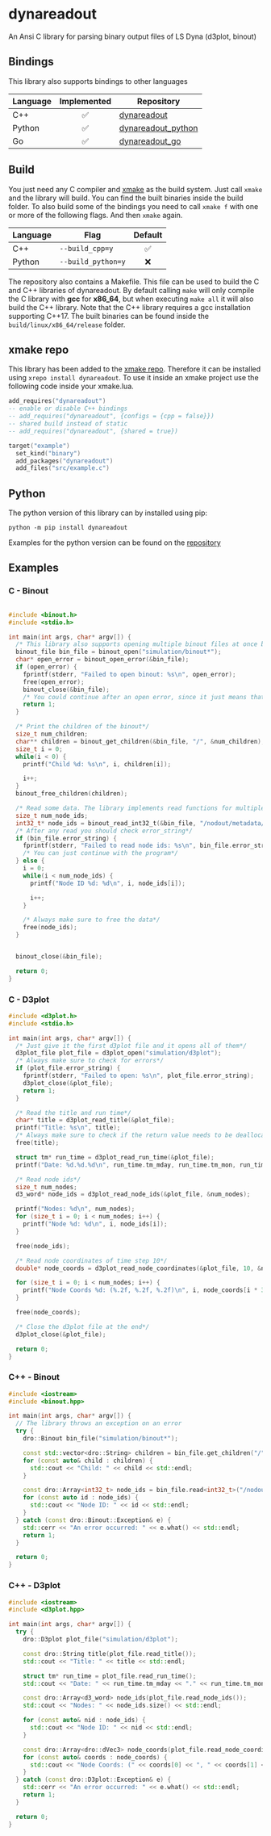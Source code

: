 # dynareadout

An Ansi C library for parsing binary output files of LS Dyna (d3plot, binout)

## Bindings

This library also supports bindings to other languages

| Language | Implemented | Repository                                                           |
| -------- | :---------: | -------------------------------------------------------------------- |
| C++      |      ✅      | [dynareadout](https://github.com/PucklaJ/dynareadout)               |
| Python   |      ✅      | [dynareadout_python](https://github.com/PucklaJ/dynareadout_python) |
| Go       |      ✅      | [dynareadout_go](https://github.com/PucklaJ/dynareadout_go)         |

## Build

You just need any C compiler and [xmake](https://xmake.io) as the build system. Just call `xmake` and the library will build. You can find the built binaries inside the build folder. To also build some of the bindings you need to call `xmake f` with one or more of the following flags. And then `xmake` again.

| Language | Flag               | Default |
| -------- | ------------------ | :-----: |
| C++      | `--build_cpp=y`    |    ✅    |
| Python   | `--build_python=y` |    ❌    |

The repository also contains a Makefile. This file can be used to build the C and C++ libraries of dynareadout. By default calling `make` will only compile the C library with **gcc** for **x86_64**, but when executing `make all` it will also build the C++ library. Note that the C++ library requires a gcc installation supporting C++17. The built binaries can be found inside the `build/linux/x86_64/release` folder.

## xmake repo

This library has been added to the [xmake repo](https://github.com/xmake-io/xmake-repo). Therefore it can be installed using `xrepo install dynareadout`. To use it inside an xmake project use the following code inside your xmake.lua.

```lua
add_requires("dynareadout")
-- enable or disable C++ bindings
-- add_requires("dynareadout", {configs = {cpp = false}})
-- shared build instead of static
-- add_requires("dynareadout", {shared = true})

target("example")
  set_kind("binary")
  add_packages("dynareadout")
  add_files("src/example.c")
```

## Python

The python version of this library can by installed using pip:

```console
python -m pip install dynareadout
```

Examples for the python version can be found on the [repository](https://github.com/PucklaJ/dynareadout_python)

## Examples

### C - Binout

```c

#include <binout.h>
#include <stdio.h>

int main(int args, char* argv[]) {
  /* This library also supports opening multiple binout files at once by globing them*/
  binout_file bin_file = binout_open("simulation/binout*");
  char* open_error = binout_open_error(&bin_file);
  if (open_error) {
    fprintf(stderr, "Failed to open binout: %s\n", open_error);
    free(open_error);
    binout_close(&bin_file);
    /* You could continue after an open error, since it just means that one file failed to open, but in this example we quit*/
    return 1;
  }

  /* Print the children of the binout*/
  size_t num_children;
  char** children = binout_get_children(&bin_file, "/", &num_children);
  size_t i = 0;
  while(i < 0) {
    printf("Child %d: %s\n", i, children[i]);

    i++;
  }
  binout_free_children(children);

  /* Read some data. The library implements read functions for multiple types*/
  size_t num_node_ids;
  int32_t* node_ids = binout_read_int32_t(&bin_file, "/nodout/metadata/ids", &num_node_ids);
  /* After any read you should check error_string*/
  if (bin_file.error_string) {
    fprintf(stderr, "Failed to read node ids: %s\n", bin_file.error_string);
    /* You can just continue with the program*/
  } else {
    i = 0;
    while(i < num_node_ids) {
      printf("Node ID %d: %d\n", i, node_ids[i]);

      i++;
    }

    /* Always make sure to free the data*/
    free(node_ids);
  }


  binout_close(&bin_file);

  return 0;
}
```

### C - D3plot

```c
#include <d3plot.h>
#include <stdio.h>

int main(int args, char* argv[]) {
  /* Just give it the first d3plot file and it opens all of them*/
  d3plot_file plot_file = d3plot_open("simulation/d3plot");
  /* Always make sure to check for errors*/
  if (plot_file.error_string) {
    fprintf(stderr, "Failed to open: %s\n", plot_file.error_string);
    d3plot_close(&plot_file);
    return 1;
  }

  /* Read the title and run time*/
  char* title = d3plot_read_title(&plot_file);
  printf("Title: %s\n", title);
  /* Always make sure to check if the return value needs to be deallocated*/
  free(title);

  struct tm* run_time = d3plot_read_run_time(&plot_file);
  printf("Date: %d.%d.%d\n", run_time.tm_mday, run_time.tm_mon, run_time.tm_year);

  /* Read node ids*/
  size_t num_nodes;
  d3_word* node_ids = d3plot_read_node_ids(&plot_file, &num_nodes);

  printf("Nodes: %d\n", num_nodes);
  for (size_t i = 0; i < num_nodes; i++) {
    printf("Node %d: %d\n", i, node_ids[i]);
  }

  free(node_ids);

  /* Read node coordinates of time step 10*/
  double* node_coords = d3plot_read_node_coordinates(&plot_file, 10, &num_nodes);

  for (size_t i = 0; i < num_nodes; i++) {
    printf("Node Coords %d: (%.2f, %.2f, %.2f)\n", i, node_coords[i * 3 + 0], node_coords[i * 3 + 1], node_coords[i * 3 + 2]);
  }

  free(node_coords);

  /* Close the d3plot file at the end*/
  d3plot_close(&plot_file);

  return 0;
}

```

### C++ - Binout

```C++
#include <iostream>
#include <binout.hpp>

int main(int args, char* argv[]) {
  // The library throws an exception on an error
  try {
    dro::Binout bin_file("simulation/binout*");

    const std::vector<dro::String> children = bin_file.get_children("/");
    for (const auto& child : children) {
      std::cout << "Child: " << child << std::endl;
    }

    const dro::Array<int32_t> node_ids = bin_file.read<int32_t>("/nodout/metadata/ids");
    for (const auto id : node_ids) {
      std::cout << "Node ID: " << id << std::endl;
    }
  } catch (const dro::Binout::Exception& e) {
    std::cerr << "An error occurred: " << e.what() << std::endl;
    return 1;
  }

  return 0;
}

```

### C++ - D3plot

```C++
#include <iostream>
#include <d3plot.hpp>

int main(int args, char* argv[]) {
  try {
    dro::D3plot plot_file("simulation/d3plot");

    const dro::String title(plot_file.read_title());
    std::cout << "Title: " << title << std::endl;

    struct tm* run_time = plot_file.read_run_time();
    std::cout << "Date: " << run_time.tm_mday << "." << run_time.tm_mon << "." << run_time.tm_year << std::endl;

    const dro::Array<d3_word> node_ids(plot_file.read_node_ids());
    std::cout << "Nodes: " << node_ids.size() << std::endl;

    for (const auto& nid : node_ids) {
      std::cout << "Node ID: " << nid << std::endl;
    }

    const dro::Array<dro::dVec3> node_coords(plot_file.read_node_coordinates(10));
    for (const auto& coords : node_coords) {
      std::cout << "Node Coords: (" << coords[0] << ", " << coords[1] << ", " << coords[2] << ")" << std::endl;
    }
  } catch (const dro::D3plot::Exception& e) {
    std::cerr << "An error occurred: " << e.what() << std::endl;
    return 1;
  }

  return 0;
}

```
